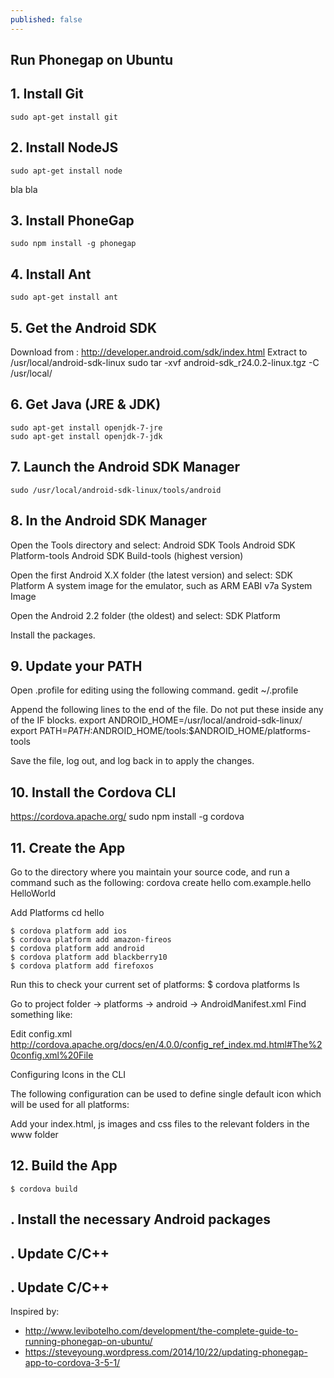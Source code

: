 ```yaml
---
published: false
---
```


## Run Phonegap on Ubuntu

## 1. Install Git

	sudo apt-get install git

## 2. Install NodeJS

	sudo apt-get install node
    
bla bla

## 3. Install PhoneGap

	sudo npm install -g phonegap

## 4. Install Ant

	sudo apt-get install ant
    
## 5. Get the Android SDK

Download from :
	http://developer.android.com/sdk/index.html
Extract to /usr/local/android-sdk-linux
    sudo tar -xvf android-sdk_r24.0.2-linux.tgz -C /usr/local/

## 6. Get Java (JRE & JDK)

	sudo apt-get install openjdk-7-jre
	sudo apt-get install openjdk-7-jdk

## 7. Launch the Android SDK Manager

	sudo /usr/local/android-sdk-linux/tools/android

## 8. In the Android SDK Manager

Open the Tools directory and select:
	Android SDK Tools
	Android SDK Platform-tools
	Android SDK Build-tools (highest version)

Open the first Android X.X folder (the latest version) and select:
	SDK Platform
	A system image for the emulator, such as ARM EABI v7a System Image

Open the Android 2.2 folder (the oldest) and select:
	SDK Platform

Install the packages.

## 9. Update your PATH

Open .profile for editing using the following command.
	gedit ~/.profile

Append the following lines to the end of the file. Do not put these inside any of the IF blocks.
	export ANDROID_HOME=/usr/local/android-sdk-linux/
	export PATH=$PATH:$ANDROID_HOME/tools:$ANDROID_HOME/platforms-tools
    
Save the file, log out, and log back in to apply the changes.

## 10. Install the Cordova CLI

https://cordova.apache.org/
	sudo npm install -g cordova

## 11. Create the App

Go to the directory where you maintain your source code, and run a command such as the following:
	cordova create hello com.example.hello HelloWorld

Add Platforms
	cd hello
    
    $ cordova platform add ios
    $ cordova platform add amazon-fireos
    $ cordova platform add android
    $ cordova platform add blackberry10
    $ cordova platform add firefoxos
    
Run this to check your current set of platforms:
	$ cordova platforms ls

Go to project folder -> platforms -> android -> AndroidManifest.xml
Find something like:
	<uses-sdk android:minSdkVersion="10" android:targetSdkVersion="19" />


Edit config.xml
http://cordova.apache.org/docs/en/4.0.0/config_ref_index.md.html#The%20config.xml%20File

<platform name="android">
</platform>

Configuring Icons in the CLI

The following configuration can be used to define single default icon which will be used for all platforms:
	<icon src="res/icon.png" />


Add your index.html, js images and css files to the relevant folders in the www folder


## 12. Build the App

	$ cordova build






## . Install the necessary Android packages


## . Update C/C++


## . Update C/C++


Inspired by: 
- http://www.levibotelho.com/development/the-complete-guide-to-running-phonegap-on-ubuntu/
- https://steveyoung.wordpress.com/2014/10/22/updating-phonegap-app-to-cordova-3-5-1/






